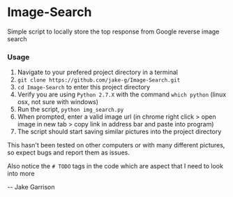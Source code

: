 # Image-Search

Simple script to locally store the top response from Google reverse image search

### Usage
1. Navigate to your prefered project directory in a terminal
2. `git clone https://github.com/jake-g/Image-Search.git`
3. `cd Image-Search` to enter this project directory
4. Verify you are using `Python 2.7.X` with the command `which python` (linux osx, not sure with windows)
5. Run the script, `python img_search.py`
6. When prompted, enter a valid image url (in chrome right click > open image in new tab > copy link in address bar and paste into program)
7. The script should start saving similar pictures into the project directory

This hasn't been tested on other computers or with many different pictures, so expect bugs and report them as issues.

Also notice the `# TODO` tags in the code which are aspect that I need to look into more


-- Jake Garrison

